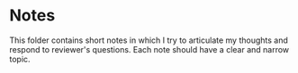 # Notes

This folder contains short notes in which I try to articulate my thoughts and respond to reviewer's questions.
Each note should have a clear and narrow topic.
